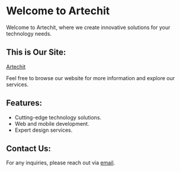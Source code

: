 # Welcome to Artechit

Welcome to Artechit, where we create innovative solutions for your technology needs.

## This is Our Site:
[Artechit](http://artechit.com/)

Feel free to browse our website for more information and explore our services.

## Features:
- Cutting-edge technology solutions.
- Web and mobile development.
- Expert design services.

## Contact Us:
For any inquiries, please reach out via [email](mailto:artechit24@gmail.com).
